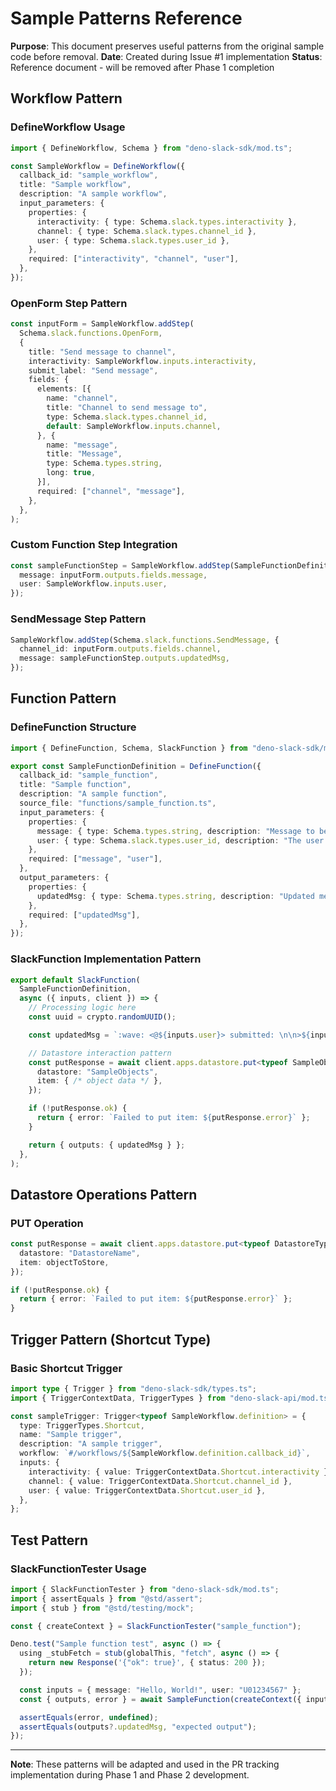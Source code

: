 # Sample Patterns Reference

**Purpose**: This document preserves useful patterns from the original sample code before removal.
**Date**: Created during Issue #1 implementation
**Status**: Reference document - will be removed after Phase 1 completion

## Workflow Pattern

### DefineWorkflow Usage
```typescript
import { DefineWorkflow, Schema } from "deno-slack-sdk/mod.ts";

const SampleWorkflow = DefineWorkflow({
  callback_id: "sample_workflow",
  title: "Sample workflow",
  description: "A sample workflow",
  input_parameters: {
    properties: {
      interactivity: { type: Schema.slack.types.interactivity },
      channel: { type: Schema.slack.types.channel_id },
      user: { type: Schema.slack.types.user_id },
    },
    required: ["interactivity", "channel", "user"],
  },
});
```

### OpenForm Step Pattern
```typescript
const inputForm = SampleWorkflow.addStep(
  Schema.slack.functions.OpenForm,
  {
    title: "Send message to channel",
    interactivity: SampleWorkflow.inputs.interactivity,
    submit_label: "Send message",
    fields: {
      elements: [{
        name: "channel",
        title: "Channel to send message to",
        type: Schema.slack.types.channel_id,
        default: SampleWorkflow.inputs.channel,
      }, {
        name: "message",
        title: "Message",
        type: Schema.types.string,
        long: true,
      }],
      required: ["channel", "message"],
    },
  },
);
```

### Custom Function Step Integration
```typescript
const sampleFunctionStep = SampleWorkflow.addStep(SampleFunctionDefinition, {
  message: inputForm.outputs.fields.message,
  user: SampleWorkflow.inputs.user,
});
```

### SendMessage Step Pattern
```typescript
SampleWorkflow.addStep(Schema.slack.functions.SendMessage, {
  channel_id: inputForm.outputs.fields.channel,
  message: sampleFunctionStep.outputs.updatedMsg,
});
```

## Function Pattern

### DefineFunction Structure
```typescript
import { DefineFunction, Schema, SlackFunction } from "deno-slack-sdk/mod.ts";

export const SampleFunctionDefinition = DefineFunction({
  callback_id: "sample_function",
  title: "Sample function",
  description: "A sample function",
  source_file: "functions/sample_function.ts",
  input_parameters: {
    properties: {
      message: { type: Schema.types.string, description: "Message to be posted" },
      user: { type: Schema.slack.types.user_id, description: "The user invoking the workflow" },
    },
    required: ["message", "user"],
  },
  output_parameters: {
    properties: {
      updatedMsg: { type: Schema.types.string, description: "Updated message to be posted" },
    },
    required: ["updatedMsg"],
  },
});
```

### SlackFunction Implementation Pattern
```typescript
export default SlackFunction(
  SampleFunctionDefinition,
  async ({ inputs, client }) => {
    // Processing logic here
    const uuid = crypto.randomUUID();

    const updatedMsg = `:wave: <@${inputs.user}> submitted: \n\n>${inputs.message}`;

    // Datastore interaction pattern
    const putResponse = await client.apps.datastore.put<typeof SampleObjectDatastore.definition>({
      datastore: "SampleObjects",
      item: { /* object data */ },
    });

    if (!putResponse.ok) {
      return { error: `Failed to put item: ${putResponse.error}` };
    }

    return { outputs: { updatedMsg } };
  },
);
```

## Datastore Operations Pattern

### PUT Operation
```typescript
const putResponse = await client.apps.datastore.put<typeof DatastoreType.definition>({
  datastore: "DatastoreName",
  item: objectToStore,
});

if (!putResponse.ok) {
  return { error: `Failed to put item: ${putResponse.error}` };
}
```

## Trigger Pattern (Shortcut Type)

### Basic Shortcut Trigger
```typescript
import type { Trigger } from "deno-slack-sdk/types.ts";
import { TriggerContextData, TriggerTypes } from "deno-slack-api/mod.ts";

const sampleTrigger: Trigger<typeof SampleWorkflow.definition> = {
  type: TriggerTypes.Shortcut,
  name: "Sample trigger",
  description: "A sample trigger",
  workflow: `#/workflows/${SampleWorkflow.definition.callback_id}`,
  inputs: {
    interactivity: { value: TriggerContextData.Shortcut.interactivity },
    channel: { value: TriggerContextData.Shortcut.channel_id },
    user: { value: TriggerContextData.Shortcut.user_id },
  },
};
```

## Test Pattern

### SlackFunctionTester Usage
```typescript
import { SlackFunctionTester } from "deno-slack-sdk/mod.ts";
import { assertEquals } from "@std/assert";
import { stub } from "@std/testing/mock";

const { createContext } = SlackFunctionTester("sample_function");

Deno.test("Sample function test", async () => {
  using _stubFetch = stub(globalThis, "fetch", async () => {
    return new Response('{"ok": true}', { status: 200 });
  });

  const inputs = { message: "Hello, World!", user: "U01234567" };
  const { outputs, error } = await SampleFunction(createContext({ inputs }));

  assertEquals(error, undefined);
  assertEquals(outputs?.updatedMsg, "expected output");
});
```

---

**Note**: These patterns will be adapted and used in the PR tracking implementation during Phase 1 and Phase 2 development.